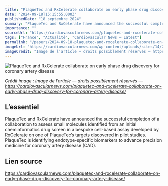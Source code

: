 ```yaml
---
title: "PlaqueTec and RxCelerate collaborate on early phase drug discovery for coronary artery disease"
date: "2024-09-18T15:15:55.000Z"
publishedDate: "18 septembre 2024"
summary: "PlaqueTec and RxCelerate have announced the successful completion of a collaboration to assess small molecules identified from an initial cheminformatics drug screen in a bespoke cell-based assay developed by RxCelerate on one of PlaqueTec’s targets discovered in pilot studies. PlaqueTec is identifying endotype-specific biomarkers to advance precision medicine for coronary artery disease (CAD)."
importance: ""
sourceUrl: "https://cardiovascularnews.com/plaquetec-and-rxcelerate-collaborate-on-early-phase-drug-discovery-for-coronary-artery-disease/"
tags: ["France", "Actualité", "Cardiovascular News — Latest"]
permalink: "/papers/2024-09-18-plaquetec-and-rxcelerate-collaborate-on-early-phase-drug-discovery-for-coronary-artery-disease"
imageUrl: "https://cardiovascularnews.com/wp-content/uploads/sites/14/2023/08/red-blood-cells-flow-featured.jpg"
imageCredit: "Image de l’article — droits possiblement réservés — https://cardiovascularnews.com/plaquetec-and-rxcelerate-collaborate-on-early-phase-drug-discovery-for-coronary-artery-disease/"
---
```


![PlaqueTec and RxCelerate collaborate on early phase drug discovery for coronary artery disease](https://cardiovascularnews.com/wp-content/uploads/sites/14/2023/08/red-blood-cells-flow-featured.jpg)

*Crédit image : Image de l’article — droits possiblement réservés — https://cardiovascularnews.com/plaquetec-and-rxcelerate-collaborate-on-early-phase-drug-discovery-for-coronary-artery-disease/*

## L’essentiel

PlaqueTec and RxCelerate have announced the successful completion of a collaboration to assess small molecules identified from an initial cheminformatics drug screen in a bespoke cell-based assay developed by RxCelerate on one of PlaqueTec’s targets discovered in pilot studies. PlaqueTec is identifying endotype-specific biomarkers to advance precision medicine for coronary artery disease (CAD).

## Lien source

https://cardiovascularnews.com/plaquetec-and-rxcelerate-collaborate-on-early-phase-drug-discovery-for-coronary-artery-disease/
